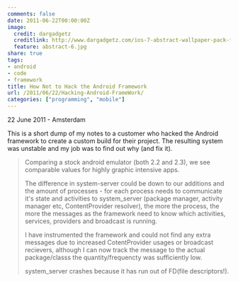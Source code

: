 ```yaml
---
comments: false
date: 2011-06-22T00:00:00Z
image:
  credit: dargadgetz
  creditlink: http://www.dargadgetz.com/ios-7-abstract-wallpaper-pack-for-iphone-5-and-ipod-touch-retina/
  feature: abstract-6.jpg
share: true
tags:
- android
- code
- framework
title: How Not to Hack the Android Framework
url: /2011/06/22/Hacking-Android-FrameWork/
categories: ["programming", "mobile"]
---
```


<p class="meta">22 June 2011 - Amsterdam</p>

This is a short dump of my notes to a customer who hacked the Android framework to create a custom build for their project. The resulting system was unstable and my job was to find out why (and fix it).

> Comparing a stock android emulator (both 2.2 and 2.3), we see comparable values for highly graphic intensive apps.
>
> The difference in system-server could be down to our additions and the amount of processes - for each process needs to
> communicate it's state and activities to system_server (package manager, activity manager etc, ContentProvider resolver), the more the process, the more
> the messages as the framework need to know which activities, services, providers and broadcast is running.
>
>
> I have instrumented the framework and could not find any extra  messages due to increased CotentProvider usages or broadcast recievers, although I can now track the message to the actual package/classs
> the quantity/frequencty was sufficiently low.
>
> system_server crashes because it has run out of FD(file descriptors!).
